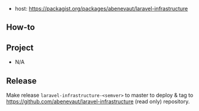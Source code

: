 - host: https://packagist.org/packages/abenevaut/laravel-infrastructure

## How-to


## Project

- N/A

## Release

Make release `laravel-infrastructure-<semver>` to master to deploy & tag to https://github.com/abenevaut/laravel-infrastructure (read only) repository.
